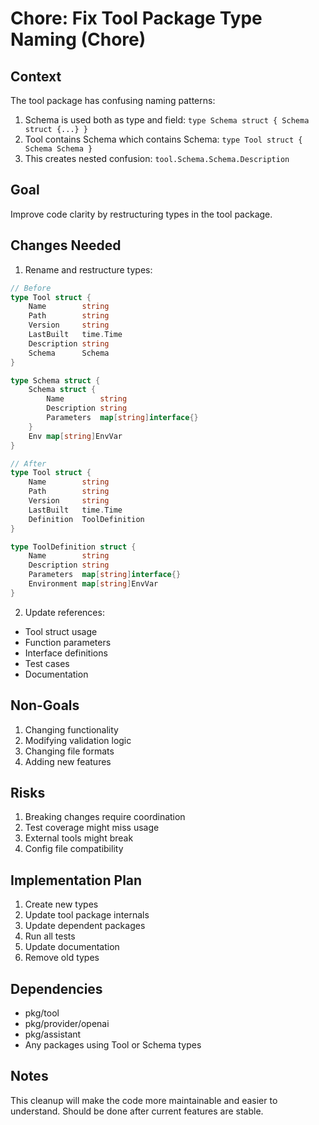 # Chore: Fix Tool Package Type Naming (Chore)

## Context
The tool package has confusing naming patterns:
1. Schema is used both as type and field: `type Schema struct { Schema struct {...} }`
2. Tool contains Schema which contains Schema: `type Tool struct { Schema Schema }`
3. This creates nested confusion: `tool.Schema.Schema.Description`

## Goal
Improve code clarity by restructuring types in the tool package.

## Changes Needed
1. Rename and restructure types:
```go
// Before
type Tool struct {
    Name        string
    Path        string
    Version     string
    LastBuilt   time.Time
    Description string
    Schema      Schema
}

type Schema struct {
    Schema struct {
        Name        string
        Description string
        Parameters  map[string]interface{}
    }
    Env map[string]EnvVar
}

// After
type Tool struct {
    Name        string
    Path        string
    Version     string
    LastBuilt   time.Time
    Definition  ToolDefinition
}

type ToolDefinition struct {
    Name        string
    Description string
    Parameters  map[string]interface{}
    Environment map[string]EnvVar
}
```

2. Update references:
- Tool struct usage
- Function parameters
- Interface definitions
- Test cases
- Documentation

## Non-Goals
1. Changing functionality
2. Modifying validation logic
3. Changing file formats
4. Adding new features

## Risks
1. Breaking changes require coordination
2. Test coverage might miss usage
3. External tools might break
4. Config file compatibility

## Implementation Plan
1. Create new types
2. Update tool package internals
3. Update dependent packages
4. Run all tests
5. Update documentation
6. Remove old types

## Dependencies
- pkg/tool
- pkg/provider/openai
- pkg/assistant
- Any packages using Tool or Schema types

## Notes
This cleanup will make the code more maintainable and easier to understand. Should be done after current features are stable.
